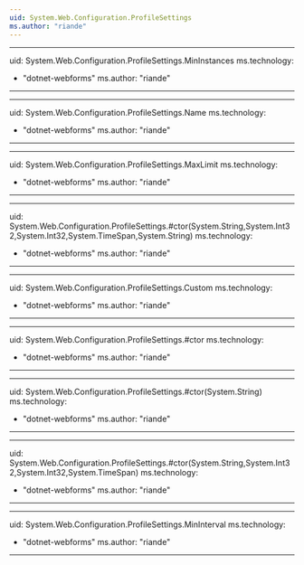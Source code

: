 ```yaml
---
uid: System.Web.Configuration.ProfileSettings
ms.author: "riande"
---
```


---
uid: System.Web.Configuration.ProfileSettings.MinInstances
ms.technology: 
  - "dotnet-webforms"
ms.author: "riande"
---

---
uid: System.Web.Configuration.ProfileSettings.Name
ms.technology: 
  - "dotnet-webforms"
ms.author: "riande"
---

---
uid: System.Web.Configuration.ProfileSettings.MaxLimit
ms.technology: 
  - "dotnet-webforms"
ms.author: "riande"
---

---
uid: System.Web.Configuration.ProfileSettings.#ctor(System.String,System.Int32,System.Int32,System.TimeSpan,System.String)
ms.technology: 
  - "dotnet-webforms"
ms.author: "riande"
---

---
uid: System.Web.Configuration.ProfileSettings.Custom
ms.technology: 
  - "dotnet-webforms"
ms.author: "riande"
---

---
uid: System.Web.Configuration.ProfileSettings.#ctor
ms.technology: 
  - "dotnet-webforms"
ms.author: "riande"
---

---
uid: System.Web.Configuration.ProfileSettings.#ctor(System.String)
ms.technology: 
  - "dotnet-webforms"
ms.author: "riande"
---

---
uid: System.Web.Configuration.ProfileSettings.#ctor(System.String,System.Int32,System.Int32,System.TimeSpan)
ms.technology: 
  - "dotnet-webforms"
ms.author: "riande"
---

---
uid: System.Web.Configuration.ProfileSettings.MinInterval
ms.technology: 
  - "dotnet-webforms"
ms.author: "riande"
---
